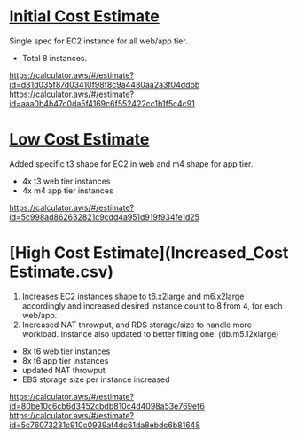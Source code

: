 # [Initial Cost Estimate](Initial_Cost_Estimate.csv) 

Single spec for EC2 instance for all web/app tier. 
- Total 8 instances. 

https://calculator.aws/#/estimate?id=d81d035f87d03410f98f8c9a4480aa2a3f04ddbb
https://calculator.aws/#/estimate?id=aaa0b4b47c0da5f4169c6f552422cc1b1f5c4c91

# [Low Cost Estimate](Reduced_Cost_Estimate.csv) 
Added specific t3 shape for EC2 in web and m4 shape for app tier.
 - 4x t3 web tier instances 
 - 4x m4 app tier instances
 
https://calculator.aws/#/estimate?id=5c998ad862632821c9cdd4a951d919f934fe1d25

# [High Cost Estimate](Increased_Cost Estimate.csv) 
1. Increases EC2 instances shape to t6.x2large and m6.x2large accordingly and increased desired instance count to 8 from 4, for each web/app. 
2. Increased NAT throwput, and RDS storage/size to handle more workload. Instance also updated to better fitting one. (db.m5.12xlarge)
 - 8x t6 web tier instances 
 - 8x t6 app tier instances
 - updated NAT throwput
 - EBS storage size per instance increased 
 
https://calculator.aws/#/estimate?id=80be10c6cb6d3452cbdb810c4d4098a53e769ef6
https://calculator.aws/#/estimate?id=5c76073231c910c0939af4dc61da8ebdc6b81648